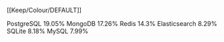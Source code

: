 [[Keep/Colour/DEFAULT]] 

PostgreSQL
19.05%
MongoDB
17.26%
Redis
14.3%
Elasticsearch
8.29%
SQLite
8.18%
MySQL
7.99%
